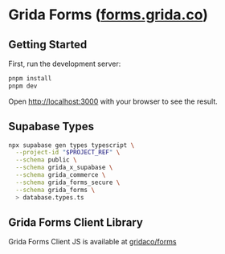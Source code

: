 # Grida Forms ([forms.grida.co](https://forms.grida.co))

## Getting Started

First, run the development server:

```bash
pnpm install
pnpm dev
```

Open [http://localhost:3000](http://localhost:3000) with your browser to see the result.

## Supabase Types

```bash
npx supabase gen types typescript \
  --project-id "$PROJECT_REF" \
  --schema public \
  --schema grida_x_supabase \
  --schema grida_commerce \
  --schema grida_forms_secure \
  --schema grida_forms \
  > database.types.ts
```

## Grida Forms Client Library

Grida Forms Client JS is available at [gridaco/forms](https://github.com/gridaco/forms)
